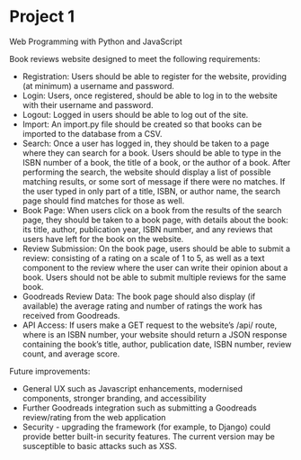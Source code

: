 # Project 1

Web Programming with Python and JavaScript

Book reviews website designed to meet the following requirements:

* Registration: Users should be able to register for the website, providing (at minimum) a username and password.
* Login: Users, once registered, should be able to log in to the website with their username and password.
* Logout: Logged in users should be able to log out of the site.
* Import: An import.py file should be created so that books can be imported to the database from a CSV.
* Search: Once a user has logged in, they should be taken to a page where they can search for a book. Users should be able to type in the ISBN number of a book, the title of a book, or the author of a book. After performing the search, the website should display a list of possible matching results, or some sort of message if there were no matches. If the user typed in only part of a title, ISBN, or author name, the search page should find matches for those as well.
* Book Page: When users click on a book from the results of the search page, they should be taken to a book page, with details about the book: its title, author, publication year, ISBN number, and any reviews that users have left for the book on the website.
* Review Submission: On the book page, users should be able to submit a review: consisting of a rating on a scale of 1 to 5, as well as a text component to the review where the user can write their opinion about a book. Users should not be able to submit multiple reviews for the same book.
* Goodreads Review Data: The book page should also display (if available) the average rating and number of ratings the work has received from Goodreads.
* API Access: If users make a GET request to the website’s /api/<isbn> route, where <isbn> is an ISBN number, your website should return a JSON response containing the book’s title, author, publication date, ISBN number, review count, and average score.

Future improvements:
* General UX such as Javascript enhancements, modernised components, stronger branding, and accessibility
* Further Goodreads integration such as submitting a Goodreads review/rating from the web application
* Security - upgrading the framework (for example, to Django) could provide better built-in security features. The current version may be susceptible to basic attacks such as XSS.
